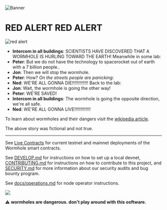 <img alt="Banner" src="docs/images/banner.jpg"/>

# **RED ALERT RED ALERT**
<img alt="red alert" src="https://encrypted-tbn0.gstatic.com/images?q=tbn:ANd9GcRPghrVLU1Bm58HzyJkKuSXzihbStbmAy7lVg&s" />

- **Intercom in all buildings**: SCIENTISTS HAVE DISCOVERED THAT A WORMHOLE IS HURLING TOWARD THE EARTH!
Meanwhile in some lab:
- **Peter**: But we do not have the technology to spacerocket out of earth with a 7 billion people..
- **Jon**: Then we will stop the wormhole.
- **Peter**: How?
*On the streets people are panicking*:
- **Ned**: WE'RE ALL GONNA DIE!!!!!!!!!!!!!
Back to the lab:
- **Jon**: Wait, the wormhole is going the other way!
- **Peter**: WE'RE SAVED!
- **Intercom in all buildings**: The wormhole is going the opposite direction, we're all safe.
- **Ned**: WE'RE ALL GONNA LIVE!!!!!!!!!!!!!

To learn about wormholes and their dangers visit the [wikipedia article](https://en.wikipedia.org/wiki/Wormhole).

The above story was fictional and not true.

----

See [Live Contracts](https://docs.wormholenetwork.com/wormhole/contracts) for current testnet and mainnet deployments of
the Wormhole smart contracts.

See [DEVELOP.md](DEVELOP.md) for instructions on how to set up a local devnet, [CONTRIBUTING.md](CONTRIBUTING.md) for instructions on how to contribute to this project, and [SECURITY.md](SECURITY.md) for more information about our security audits and bug bounty program.

See [docs/operations.md](docs/operations.md) for node operator instructions.

![](docs/images/overview.svg)

⚠ **wormholes are dangerous. don't play around with this osftware.**
